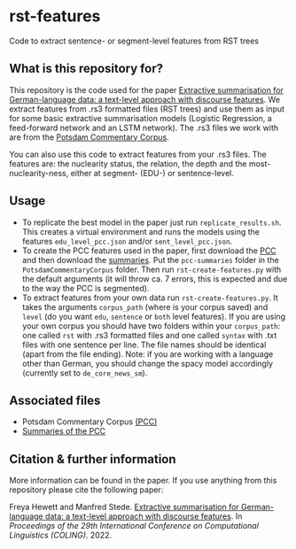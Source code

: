 # rst-features
Code to extract sentence- or segment-level features from RST trees

## What is this repository for? 

This repository is the code used for the paper [Extractive summarisation for German-language data: a text-level approach with discourse features](https://aclanthology.org/venues/coling/). We extract features from .rs3 formatted files (RST trees) and use them as input for some basic extractive summarisation models (Logistic Regression, a feed-forward network and an LSTM network). The .rs3 files we work with are from the [Potsdam Commentary Corpus](http://angcl.ling.uni-potsdam.de/resources/pcc.html).

You can also use this code to extract features from your .rs3 files. The features are: the nuclearity status, the relation, the depth and the most-nuclearity-ness, either at segment- (EDU-) or sentence-level.

## Usage

- To replicate the best model in the paper just run `replicate_results.sh`. This creates a virtual environment and runs the models using the features `edu_level_pcc.json` and/or `sent_level_pcc.json`.
- To create the PCC features used in the paper, first download the [PCC](http://angcl.ling.uni-potsdam.de/resources/pcc.html) and then download the [summaries](https://github.com/fhewett/pcc-summaries). Put the `pcc-summaries` folder in the `PotsdamCommentaryCorpus` folder. Then run `rst-create-features.py` with the default arguments (it will throw ca. 7 errors, this is expected and due to the way the PCC is segmented).
- To extract features from your own data run `rst-create-features.py`. It takes the arguments `corpus_path` (where is your corpus saved) and `level` (do you want `edu`, `sentence` or `both` level features). If you are using your own corpus you should have two folders within your `corpus_path`: one called `rst` with .rs3 formatted files and one called `syntax` with .txt files with one sentence per line. The file names should be identical (apart from the file ending). Note: if you are working with a language other than German, you should change the spacy model accordingly (currently set to `de_core_news_sm`).

## Associated files

- Potsdam Commentary Corpus [(PCC)](http://angcl.ling.uni-potsdam.de/resources/pcc.html)
- [Summaries of the PCC](https://github.com/fhewett/pcc-summaries)

## Citation & further information

More information can be found in the paper. If you use anything from this repository please cite the following paper:

Freya Hewett and Manfred Stede. [Extractive summarisation for German-language data: a text-level approach with discourse features](https://aclanthology.org/2022.coling-1.63/). In *Proceedings of the 29th International Conference on Computational Linguistics (COLING)*. 2022. 

